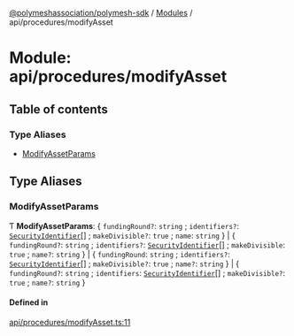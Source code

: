 [@polymeshassociation/polymesh-sdk](../README.md) / [Modules](../modules.md) / api/procedures/modifyAsset

# Module: api/procedures/modifyAsset

## Table of contents

### Type Aliases

- [ModifyAssetParams](api_procedures_modifyAsset.md#modifyassetparams)

## Type Aliases

### ModifyAssetParams

Ƭ **ModifyAssetParams**: { `fundingRound?`: `string` ; `identifiers?`: [`SecurityIdentifier`](../interfaces/types.SecurityIdentifier.md)[] ; `makeDivisible?`: ``true`` ; `name`: `string`  } \| { `fundingRound?`: `string` ; `identifiers?`: [`SecurityIdentifier`](../interfaces/types.SecurityIdentifier.md)[] ; `makeDivisible`: ``true`` ; `name?`: `string`  } \| { `fundingRound`: `string` ; `identifiers?`: [`SecurityIdentifier`](../interfaces/types.SecurityIdentifier.md)[] ; `makeDivisible?`: ``true`` ; `name?`: `string`  } \| { `fundingRound?`: `string` ; `identifiers`: [`SecurityIdentifier`](../interfaces/types.SecurityIdentifier.md)[] ; `makeDivisible?`: ``true`` ; `name?`: `string`  }

#### Defined in

[api/procedures/modifyAsset.ts:11](https://github.com/PolymathNetwork/polymesh-sdk/blob/31dfa0dc/src/api/procedures/modifyAsset.ts#L11)
